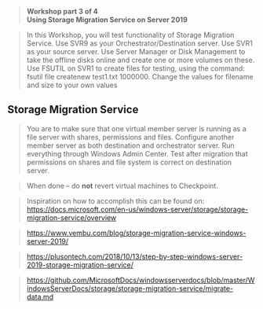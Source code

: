 >   **Workshop part 3 of 4**  
>   **Using Storage Migration Service on Server 2019**

>   In this Workshop, you will test functionality of Storage Migration Service.
>   Use SVR9 as your Orchestrator/Destination server.
>   Use SVR1 as your source server. Use Server Manager or Disk Management to take the offline disks online and create one or more volumes     on these.
>   Use FSUTIL on SVR1 to create files for testing, using the command: fsutil file createnew test1.txt 1000000.
>   Change the values for filename and size to your own values

Storage Migration Service
-------------------------

>   You are to make sure that one virtual member server is running as a file
>   server with shares, permissions and files. Configure another member server
>   as both destination and orchestrator server. Run everything through Windows
>   Admin Center. Test after migration that permissions on shares and file
>   system is correct on destination server.

>   When done – do **not** revert virtual machines to Checkpoint.

>   Inspiration on how to accomplish this can be found on:  
>   <https://docs.microsoft.com/en-us/windows-server/storage/storage-migration-service/overview>

>   <https://www.vembu.com/blog/storage-migration-service-windows-server-2019/>

>   <https://plusontech.com/2018/10/13/step-by-step-windows-server-2019-storage-migration-service/>

>   <https://github.com/MicrosoftDocs/windowsserverdocs/blob/master/WindowsServerDocs/storage/storage-migration-service/migrate-data.md>
